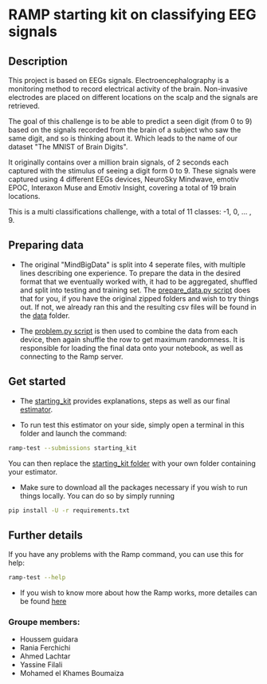 # RAMP starting kit on classifying EEG signals

## Description

This project is based on EEGs signals. Electroencephalography is a monitoring method to record electrical activity of the brain. Non-invasive electrodes are placed on different locations on the scalp and the signals are retrieved. 

The goal of this challenge is to be able to predict a seen digit (from 0 to 9) based on the signals recorded from the brain of a subject who saw the same digit, and so is thinking about it. Which leads to the name of our dataset "The MNIST of Brain Digits". 

It originally contains over a million brain signals, of 2 seconds each captured with the stimulus of seeing a digit form 0 to 9. These signals were captured using 4 different EEGs devices, NeuroSky Mindwave, emotiv EPOC, Interaxon Muse and Emotiv Insight, covering a total of 19 brain locations.

This is a multi classifications challenge, with a total of 11 classes: -1, 0, ... , 9.
## Preparing data

- The original "MindBigData" is split into 4 seperate files, with multiple lines describing one experience. To prepare the data in the desired format that we eventually worked with, it had to be aggregated, shuffled and split into testing and training set. The [prepare_data.py script](prepare_data.py) does that for you, if you have the original zipped folders and wish to try things out. If not, we already ran this and the resulting csv files will be found in the [data](/data) folder.

- The [problem.py script](problem.py) is then used to combine the data from each device, then again shuffle the row to get maximum randomness. It is responsible for loading the final data onto your notebook, as well as connecting to the Ramp server.

## Get started

- The [starting_kit](mind_data_starting_kit.ipynb) provides explanations, steps as well as our final [estimator](/submissions/starting_kit/estimator.py).

- To run test this estimator on your side, simply open a terminal in this folder and launch the command:

```bash
ramp-test --submissions starting_kit
```

You can then replace the [starting_kit folder](/submissions/starting_kit) with your own folder containing your estimator.

- Make sure to download all the packages necessary if you wish to run things locally. You can do so by simply running 

```bash
pip install -U -r requirements.txt
```

## Further details


If you have any problems with the Ramp command, you can use this for help:

```bash
ramp-test --help
```

- If you wish to know more about how the Ramp works, more detailes can be found [here](https://paris-saclay-cds.github.io/ramp-docs/ramp-workflow/stable/using_kits.html)

### Groupe members:
- Houssem guidara
- Rania Ferchichi
- Ahmed Lachtar
- Yassine Filali
- Mohamed el Khames Boumaiza
